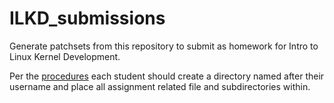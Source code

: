 # ILKD_submissions

Generate patchsets from this repository to submit as homework for Intro to Linux Kernel Development.

Per the
[procedures](https://spring2024-iit.kdlp.underground.software/procedures.md)
each student should create a directory named after their username
and place all assignment related file and subdirectories within.
